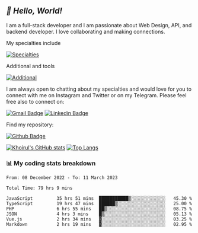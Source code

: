 ## _:wave: Hello, World!_

I am a full-stack developer and I am passionate about Web Design, API, and backend developer. I love collaborating and making connections.

My specialties include

[![Specialties](https://skillicons.dev/icons?i=php,laravel,javascript,react,vue,mysql,tailwind)](https://skillicons.dev)

Additional and tools

[![Additional](https://skillicons.dev/icons?i=bash,vscode,vite,webpack,vercel,git,github,gitlab)](https://skillicons.dev)

I am always open to chatting about my specialties and would love for you to connect with me on Instagram and Twitter or on my Telegram. Please feel free also to connect on:

[![Gmail Badge](https://img.shields.io/badge/-ahmusafir.khoirul@gmail.com-c14438?style=flat&logo=Gmail&logoColor=white&link=mailto:ahmusafir.khoirul@gmail.com)](mailto:ahmusafir.khoirul@gmail.com)
[![Linkedin Badge](https://img.shields.io/badge/-Ahmad_Musafir_Khoirul_Fattah-0072b1?style=flat&logo=Linkedin&logoColor=white&link=https://www.linkedin.com/in/ahmad-musafir-khoirul-fattah-26a53a207/)](https://www.linkedin.com/in/masmuss/)

Find my repository:

[![Github Badge](https://img.shields.io/badge/-masmuss-grey?style=flat&logo=github&logoColor=white&link=https://github.com/masmuss)](https://github.com/masmuss)

[![Khoirul's GitHub stats](https://github-readme-stats.vercel.app/api?username=masmuss&show_icons=true&include_all_commits=true&theme=transparent&layout=compact)](https://github.com/masmuss/github-readme-stats)
[![Top Langs](https://github-readme-stats.vercel.app/api/top-langs/?username=masmuss&theme=transparent&layout=compact)](https://github.com/masmuss/github-readme-stats)

### :bar_chart: My coding stats breakdown

<!--START_SECTION:waka-->

```text
From: 08 December 2022 - To: 11 March 2023

Total Time: 79 hrs 9 mins

JavaScript         35 hrs 51 mins  ███████████▒░░░░░░░░░░░░░   45.30 %
TypeScript         19 hrs 47 mins  ██████▒░░░░░░░░░░░░░░░░░░   25.00 %
PHP                6 hrs 55 mins   ██▒░░░░░░░░░░░░░░░░░░░░░░   08.75 %
JSON               4 hrs 3 mins    █▒░░░░░░░░░░░░░░░░░░░░░░░   05.13 %
Vue.js             2 hrs 34 mins   ▓░░░░░░░░░░░░░░░░░░░░░░░░   03.25 %
Markdown           2 hrs 19 mins   ▓░░░░░░░░░░░░░░░░░░░░░░░░   02.95 %
```

<!--END_SECTION:waka-->

